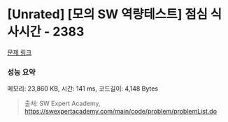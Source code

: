# [Unrated] [모의 SW 역량테스트] 점심 식사시간 - 2383 

[문제 링크](https://swexpertacademy.com/main/code/problem/problemDetail.do?contestProbId=AV5-BEE6AK0DFAVl) 

### 성능 요약

메모리: 23,860 KB, 시간: 141 ms, 코드길이: 4,148 Bytes



> 출처: SW Expert Academy, https://swexpertacademy.com/main/code/problem/problemList.do